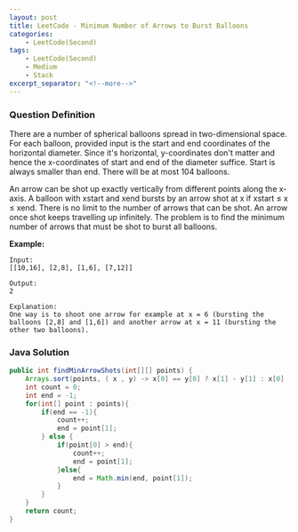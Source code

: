 ```yaml
---
layout: post
title: LeetCode - Minimum Number of Arrows to Burst Balloons
categories:
    - LeetCode(Second)
tags:
    - LeetCode(Second)
    - Medium
    - Stack
excerpt_separator: "<!--more-->"
---
```


### Question Definition
There are a number of spherical balloons spread in two-dimensional space. For each balloon, provided input is the start and end coordinates of the horizontal diameter. Since it's horizontal, y-coordinates don't matter and hence the x-coordinates of start and end of the diameter suffice. Start is always smaller than end. There will be at most 104 balloons.

An arrow can be shot up exactly vertically from different points along the x-axis. A balloon with xstart and xend bursts by an arrow shot at x if xstart ≤ x ≤ xend. There is no limit to the number of arrows that can be shot. An arrow once shot keeps travelling up infinitely. The problem is to find the minimum number of arrows that must be shot to burst all balloons.
<!--more-->

**Example:**
```
Input:
[[10,16], [2,8], [1,6], [7,12]]

Output:
2

Explanation:
One way is to shoot one arrow for example at x = 6 (bursting the balloons [2,8] and [1,6]) and another arrow at x = 11 (bursting the other two balloons).
```
### Java Solution
```java
public int findMinArrowShots(int[][] points) {
    Arrays.sort(points, ( x , y) -> x[0] == y[0] ? x[1] - y[1] : x[0] -y[0]);
    int count = 0;
    int end = -1;
    for(int[] point : points){
        if(end == -1){
            count++;
            end = point[1];
        } else {
            if(point[0] > end){
                count++;
                end = point[1];
            }else{
                end = Math.min(end, point[1]);
            }
        }
    }
    return count;
}
```